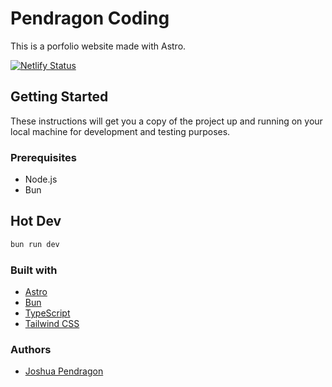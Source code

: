 # Pendragon Coding

This is a porfolio website made with Astro.

[![Netlify Status](https://api.netlify.com/api/v1/badges/27933604-1314-4903-bdaa-8e13c34e8122/deploy-status)](https://app.netlify.com/sites/pendragon-coding/deploys)


## Getting Started

These instructions will get you a copy of the project up and running on your local machine for development and testing purposes.

### Prerequisites

- Node.js
- Bun

## Hot Dev

```bash
bun run dev
```

### Built with 

- [Astro](https://astro.build/)
- [Bun](https://bun.sh/)
- [TypeScript](https://www.typescriptlang.org/)
- [Tailwind CSS](https://tailwindcss.com/)

### Authors

- [Joshua Pendragon](https://github.com/graffhyrum)